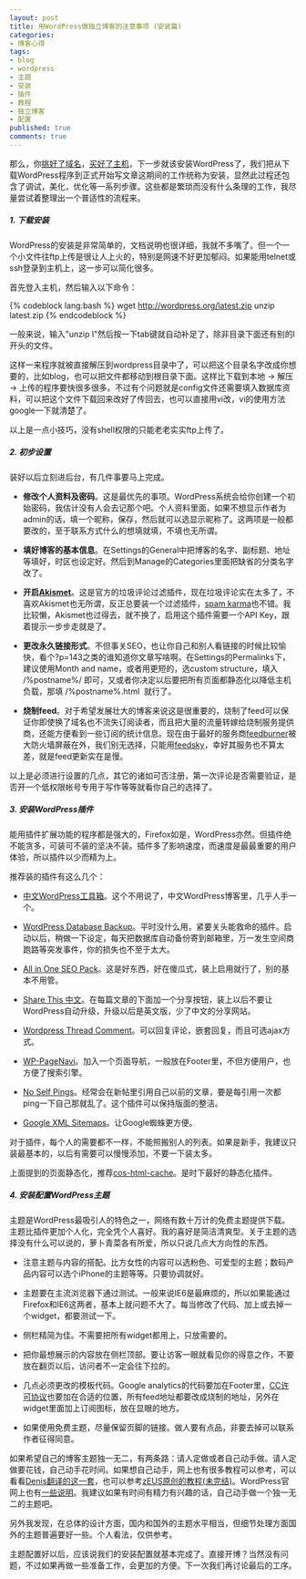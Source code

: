 ```yaml
---
layout: post
title: 用WordPress做独立博客的注意事项 (安装篇)
categories:
- 博客心得
tags:
- blog
- wordpress
- 主题
- 安装
- 插件
- 教程
- 独立博客
- 配置
published: true
comments: true
---
```

那么，你[挑好了域名](http://webabie.com/how-to-become-an-independent-blogger-using-wordpress-choose-domain-name/)，[买好了主机](http://webabie.com/how-to-become-an-independent-blogger-using-wordpress-choose-host/)，下一步就该安装WordPress了，我们把从下载WordPress程序到正式开始写文章这期间的工作统称为安装，显然此过程还包含了调试，美化，优化等一系列步骤。这些都是繁琐而没有什么条理的工作，我尽量尝试着整理出一个普适性的流程来。

##### 1. 下载安装 #####

WordPress的安装是非常简单的，文档说明也很详细，我就不多嘴了。但一个一个小文件往ftp上传是很让人上火的，特别是网速不好更加郁闷。如果能用telnet或ssh登录到主机上，这一步可以简化很多。

首先登入主机，然后输入以下命令：

{% codeblock lang:bash %}
wget http://wordpress.org/latest.zip
unzip latest.zip
{% endcodeblock %}

一般来说，输入"unzip l"然后按一下tab键就自动补足了，除非目录下面还有别的l开头的文件。

这样一来程序就被直接解压到wordpress目录中了，可以把这个目录名字改成你想要的，比如blog，也可以把文件都移动到根目录下面。这样比下载到本地 -> 解压 -> 上传的程序要快很多很多。不过有个问题就是config文件还需要填入数据库资料，可以把这个文件下载回来改好了传回去，也可以直接用vi改，vi的使用方法google一下就清楚了。

以上是一点小技巧，没有shell权限的只能老老实实ftp上传了。

##### 2. 初步设置 #####

装好以后立刻进后台，有几件事要马上完成。

- **修改个人资料及密码**。这是最优先的事项。WordPress系统会给你创建一个初始密码，我估计没有人会去记那个吧。个人资料里面，如果不想显示作者为admin的话，填一个昵称，保存，然后就可以选显示昵称了。这两项是一般都要改的，至于联系方式什么的想填就填，不填也无所谓。

- **填好博客的基本信息**。在Settings的General中把博客的名字、副标题、地址等填好，时区也设定好。然后到Manage的Categories里面把缺省的分类名字改了。
- **开启[Akismet](http://akismet.com/)**。这是官方的垃圾评论过滤插件，现在垃圾评论实在太多了，不喜欢Akismet也无所谓，反正总要装一个过滤插件，[spam karma](http://unknowngenius.com/blog/wordpress/spam-karma/)也不错。我比较懒，Akismet也过得去，就不换了，启用这个插件需要一个API Key，跟着提示一步步走就是了。

- **更改永久链接形式**。不但事关SEO，也让你自己和别人看链接的时候比较愉快，看个?p=143之类的谁知道你文章写啥啊。在Settings的Permalinks下，建议使用Month and name，或者用更短的，选custom structure，填入 /%postname%/ 即可，又或者你决定以后要把所有页面都静态化以降低主机负载，那填 /%postname%.html  就行了。

- **烧制feed**。对于希望发展壮大的博客来说这是很重要的，烧制了feed可以保证你即使换了域名也不流失订阅读者，而且把大量的流量转嫁给烧制服务提供商，还能方便看到一些订阅的统计信息。现在由于最好的服务商[feedburner](http://www.feedburner.com/)被大防火墙屏蔽在外，我们别无选择，只能用[feedsky](http://www.feedsky.com/)，幸好其服务也不算太差，就是feed更新实在是慢。

以上是必须进行设置的几点，其它的诸如可否注册，第一次评论是否需要验证，是否开一个低权限帐号专用于写作等等就看你自己的选择了。

##### 3. 安装WordPress插件 #####

能用插件扩展功能的程序都是强大的，Firefox如是，WordPress亦然。但插件绝不能贪多，可装可不装的坚决不装。插件多了影响速度，而速度是最最重要的用户体验，所以插件以少而精为上。

推荐装的插件有这么几个：

- [中文WordPress工具箱](http://yanfeng.org/blog/wordpress/kit/)。这个不用说了，中文WordPress博客里，几乎人手一个。

- [WordPress Database Backup](http://www.ilfilosofo.com/blog/wp-db-backup)。平时没什么用，紧要关头能救命的插件。启动以后，稍做一下设定，每天把数据库自动备份寄到邮箱里，万一发生空间商跑路等突发事件，你的损失也不至于太大。

- [All in One SEO Pack](http://wp.uberdose.com/2007/03/24/all-in-one-seo-pack/)。这是好东西，好在傻瓜式，装上启用就行了，别的基本不用管。

- [Share This 中文](http://www.happinesz.cn/archives/328)。在每篇文章的下面加一个分享按钮，装上以后不要让WordPress自动升级，升级以后是英文版，少了中文的分享网站。

- [Wordpress Thread Comment](http://blog.2i2j.com/plugins/wordpress-thread-comment)。可以回复评论，嵌套回复，而且可选ajax方式。

- [WP-PageNavi](http://lesterchan.net/portfolio/programming.php)。加入一个页面导航，一般放在Footer里，不但方便用户，也方便了搜索引擎。

- [No Self Pings](http://blogwaffe.com/2006/10/04/421/)。经常会在新帖里引用自己以前的文章，要是每引用一次都ping一下自己那就乱了。这个插件可以保持版面的整洁。

- [Google XML Sitemaps](http://www.arnebrachhold.de/redir/sitemap-home/)。让Google蜘蛛更方便。

对于插件，每个人的需要都不一样，不能照搬别人的列表。如果是新手，我建议只装最基本的，以后有需要可以慢慢添加，不要一下装太多。

上面提到的页面静态化，推荐[cos-html-cache](http://www.storyday.com/html/y2007/1213_cos-html-cache-2.html)。是时下最好的静态化插件。

##### 4. 安装配置WordPress主题 #####

主题是WordPress最吸引人的特色之一，网络有数十万计的免费主题提供下载。主题比插件更加个人化，完全凭个人喜好。我的喜好是简洁清爽型。关于主题的选择没有什么可以说的，萝卜青菜各有所爱，所以只说几点大方向性的东西。

- 注意主题与内容的搭配。比方女性的内容可以选粉色、可爱型的主题；数码产品内容可以选个iPhone的主题等等。只要协调就好。

- 主题要在主流浏览器下通过测试。一般来说IE6是最麻烦的，所以如果能通过Firefox和IE6这两者，基本上就问题不大了。每当修改了代码、加上或去掉一个widget，都要测试一下。

- 侧栏精简为佳。不需要把所有widget都用上，只放需要的。

- 把你最想展示的内容放在侧栏顶部。要让访客一眼就看见你的得意之作，不要放在翻页以后，访问者不一定会往下拉的。

- 几点必须更改的模板代码。Google analytics的代码要加在Footer里，[CC许可协议](http://creativecommons.org/licenses/by-nc-sa/3.0/)也要加在合适的位置，所有feed地址都要改成烧制的地址，另外在widget里面加上订阅图标，放在显眼的地方。

- 如果使用免费主题，尽量保留页脚的链接。做人要有点品，非要去掉可以联系作者征得同意。

如果希望自己的博客主题独一无二，有两条路：请人定做或者自己动手做。请人定做要花钱，自己动手花时间。如果想自己动手，网上也有很多教程可以参考，可以看看[Denis翻译的这一套](http://fairyfish.net/2007/06/04/so-you-want-to-create-wordpress-themes-huh/)，也可以参考[zEUS原创的教程(未完结)](http://zeuscn.net/archives/2008/04/21/diy-wordpress-themes-intro/)。WordPress官网上也有[一些说明](http://codex.wordpress.org/Theme_Development)。我建议如果有时间有精力有兴趣的话，自己动手做一个独一无二的主题吧。

另外我发现，在总体的设计方面，国内和国外的主题水平相当，但细节处理方面国外的主题普遍要好一些。个人看法，仅供参考。

主题配置好以后，应该说我们的安装配置就基本完成了。直接开博？当然没有问题，不过如果再做一些准备工作，会更加的方便。下一次我们再讨论最后的工序。
